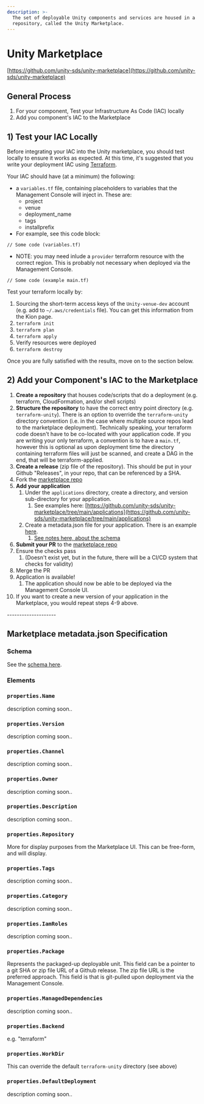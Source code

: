 ```yaml
---
description: >-
  The set of deployable Unity components and services are housed in a
  repository, called the Unity Marketplace.
---
```


# Unity Marketplace

[https://github.com/unity-sds/unity-marketplace](https://github.com/unity-sds/unity-marketplace)

## General Process

1. For your component, Test your Infrastructure As Code (IAC) locally
2. Add you component's IAC to the Marketplace

## 1) Test your IAC Locally

Before integrating your IAC into the Unity marketplace, you should test locally to ensure it works as expected.  At this time, it's suggested that you write your deployment IAC using [Terraform](https://www.terraform.io/).&#x20;

Your IAC should have (at a minimum) the following:

* a `variables.tf` file, containing placeholders to variables that the Management Console will inject in. These are:
  * project
  * venue
  * deployment\_name
  * tags
  * installprefix
* For example, see this code block:&#x20;

```
// Some code (variables.tf)
```

* NOTE: you may need inlude a `provider` terraform resource with the correct region.  This is probably not necessary when deployed via the Management Console.&#x20;

```
// Some code (example main.tf)
```

Test your terraform locally by:

1. Sourcing the short-term access keys of the `Unity-venue-dev` account (e.g. add to `~/.aws/credentials` file).  You can get this information from the Kion page.
2. `terraform init`
3. `terraform plan`
4. `terraform apply`
5. Verify resources were deployed
6. `terraform destroy`

Once you are fully satisfied with the results, move on to the section below.

## 2) Add your Component's IAC to the Marketplace

1. **Create a repository** that houses code/scripts that do a deployment (e.g. terraform, CloudFormation, and/or shell scripts)
2. **Structure the repository** to have the correct entry point directory (e.g. `terraform-unity`).  There is an option to override the `terraform-unity` directory convention (i.e. in the case where multiple source repos lead to the marketplace deployment).  Technically speaking, your terraform code doesn't have to be co-located with your application code.  If you are writing your only terraform, a convention is to have a `main.tf`, however this is optional as upon deployment time the directory containing terraform files will just be scanned, and create a DAG in the end, that will be terraform-applied.
3. **Create a release** (zip file of the repository).  This should be put in your Github "Releases", in your repo, that can be referenced by a SHA.
4. Fork the [marketplace repo](https://github.com/unity-sds/unity-marketplace)
5. **Add your application**
   1. Under the `applications` directory, create a directory, and version sub-directory for your application.&#x20;
      1. See examples here:  [https://github.com/unity-sds/unity-marketplace/tree/main/applications](https://github.com/unity-sds/unity-marketplace/tree/main/applications)
   2. Create a metadata.json file for your application.  There is an example [here](https://github.com/unity-sds/unity-marketplace/blob/main/applications/sample-application/0.1/metadata.json).&#x20;
      1. [See notes here, about the schema](unity-marketplace.md#marketplace-metadata.json-specification)
6. **Submit your PR** to the [marketplace repo](https://github.com/unity-sds/unity-marketplace)
7. Ensure the checks pass
   1. (Doesn't exist yet, but in the future, there will be a CI/CD system that checks for validity)
8. Merge the PR
9. Application is available!
   1. The application should now be able to be deployed via the Management Console UI.
10. If you want to create a new version of your application in the Marketplace, you would repeat steps 4-9 above.

\--------------------

## Marketplace metadata.json Specification

### Schema

See the [schema here](https://github.com/unity-sds/unity-marketplace#readme).&#x20;

### Elements

### `properties.Name`

description coming soon..

### `properties.Version`

description coming soon..

### `properties.Channel`

description coming soon..

### `properties.Owner`

description coming soon..

### `properties.Description`

description coming soon..

### `properties.Repository`

More for display purposes from the Marketplace UI.  This can be free-form, and will display.

### `properties.Tags`

description coming soon..

### `properties.Category`

description coming soon..

### `properties.IamRoles`

description coming soon..

### `properties.Package`

Represents the packaged-up deployable unit.  This field can be a pointer to a git SHA or zip file URL of a Github release.  The zip file URL is the preferred approach.  This field is that is git-pulled upon deployment via the Management Console.

### `properties.ManagedDependencies`

description coming soon..

### `properties.Backend`

e.g. "terraform"

### `properties.WorkDir`

This can override the default `terraform-unity` directory (see above)

### `properties.DefaultDeployment`

description coming soon..



